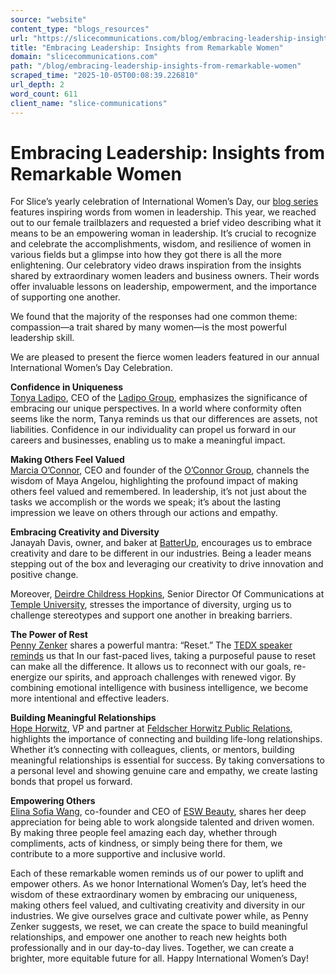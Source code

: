 ```yaml
---
source: "website"
content_type: "blogs_resources"
url: "https://slicecommunications.com/blog/embracing-leadership-insights-from-remarkable-women"
title: "Embracing Leadership: Insights from Remarkable Women"
domain: "slicecommunications.com"
path: "/blog/embracing-leadership-insights-from-remarkable-women"
scraped_time: "2025-10-05T00:08:39.226810"
url_depth: 2
word_count: 611
client_name: "slice-communications"
---
```


# Embracing Leadership: Insights from Remarkable Women

For Slice’s yearly celebration of International Women’s Day, our [blog series](https://slicecommunications.com/blog/international-womens-day-2023) features inspiring words from women in leadership. This year, we reached out to our female trailblazers and requested a brief video describing what it means to be an empowering woman in leadership. It’s crucial to recognize and celebrate the accomplishments, wisdom, and resilience of women in various fields but a glimpse into how they got there is all the more enlightening. Our celebratory video draws inspiration from the insights shared by extraordinary women leaders and business owners. Their words offer invaluable lessons on leadership, empowerment, and the importance of supporting one another.

We found that the majority of the responses had one common theme: compassion—a trait shared by many women—is the most powerful leadership skill.

We are pleased to present the fierce women leaders featured in our annual International Women’s Day Celebration.  

**Confidence in Uniqueness**  
[Tonya Ladipo](https://www.linkedin.com/in/tonyaladipo/), CEO of the [Ladipo Group](https://theladipogroup.com/), emphasizes the significance of embracing our unique perspectives. In a world where conformity often seems like the norm, Tanya reminds us that our differences are assets, not liabilities. Confidence in our individuality can propel us forward in our careers and businesses, enabling us to make a meaningful impact.

**Making Others Feel Valued**  
[Marcia O’Connor](https://www.linkedin.com/in/marciazarubaoconnor/), CEO and founder of the [O’Connor Group](https://tocgrp.com/), channels the wisdom of Maya Angelou, highlighting the profound impact of making others feel valued and remembered. In leadership, it’s not just about the tasks we accomplish or the words we speak; it’s about the lasting impression we leave on others through our actions and empathy.

**Embracing Creativity and Diversity**  
Janayah Davis, owner, and baker at [BatterUp](https://www.batterup.shop/), encourages us to embrace creativity and dare to be different in our industries. Being a leader means stepping out of the box and leveraging our creativity to drive innovation and positive change.  

Moreover, [Deirdre Childress Hopkins](https://www.linkedin.com/in/deirdreone/), Senior Director Of Communications at [Temple University](https://klein.temple.edu/news/2024/01/temple-university-senior-director-communications-deirdre-childress-hopkins-kln-23-inducted-ppra-hall-fame), stresses the importance of diversity, urging us to challenge stereotypes and support one another in breaking barriers.

**The Power of Rest**  
[Penny Zenker](https://www.linkedin.com/in/pennyzenker/) shares a powerful mantra: “Reset.” The [TEDX speaker reminds](https://pennyzenker360.com/motivational-speaker-tedx-1-million-views-penny-zenker/?utm_feeditemid=&utm_device=c&utm_term=motivational%20keynote%20speakers&utm_source=google&utm_medium=ppc&utm_campaign=G+%7C+PC+%7C+US&hsa_cam=20835317741&hsa_grp=157977389164&hsa_mt=b&hsa_src=g&hsa_ad=683475855046&hsa_acc=9090969368&hsa_net=adwords&hsa_kw=motivational%20keynote%20speakers&hsa_tgt=kwd-13647290&hsa_ver=3&gad_source=1&gclid=CjwKCAiA0bWvBhBjEiwAtEsoWwZrAffNYs-eegUPQnpF9k6oc7M91-xbjOX2BYJg0SRPsUkl2uMH9BoCGawQAvD_BwE) us that In our fast-paced lives, taking a purposeful pause to reset can make all the difference. It allows us to reconnect with our goals, re-energize our spirits, and approach challenges with renewed vigor. By combining emotional intelligence with business intelligence, we become more intentional and effective leaders.

**Building Meaningful Relationships**  
[Hope Horwitz](https://www.linkedin.com/in/hopehorwitz/), VP and partner at [Feldscher Horwitz Public Relations](https://www.fhpublicrelations.com/), highlights the importance of connecting and building life-long relationships. Whether it’s connecting with colleagues, clients, or mentors, building meaningful relationships is essential for success. By taking conversations to a personal level and showing genuine care and empathy, we create lasting bonds that propel us forward.

**Empowering Others**  
[Elina Sofia Wang](https://www.linkedin.com/in/elina-sofia-wang-ab78409a/), co-founder and CEO of [ESW Beauty](https://eswbeauty.com/), shares her deep appreciation for being able to work alongside talented and driven women. By making three people feel amazing each day, whether through compliments, acts of kindness, or simply being there for them, we contribute to a more supportive and inclusive world.

Each of these remarkable women reminds us of our power to uplift and empower others. As we honor International Women’s Day, let’s heed the wisdom of these extraordinary women by embracing our uniqueness, making others feel valued, and cultivating creativity and diversity in our industries. We give ourselves grace and cultivate power while, as Penny Zenker suggests, we reset, we can create the space to build meaningful relationships, and empower one another to reach new heights both professionally and in our day-to-day lives. Together, we can create a brighter, more equitable future for all. Happy International Women’s Day!